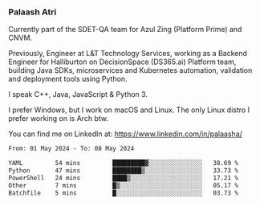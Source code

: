 ### Palaash Atri

Currently part of the SDET-QA team for Azul Zing (Platform Prime) and CNVM. 

Previously, Engineer at L&T Technology Services, working as a Backend Engineer for Halliburton on DecisionSpace (DS365.ai) Platform team, building Java SDKs, microservices and Kubernetes automation, validation and deployment tools using Python.

I speak C++, Java, JavaScript & Python 3.

I prefer Windows, but I work on macOS and Linux. The only Linux distro I prefer working on is Arch btw.

You can find me on LinkedIn at: https://www.linkedin.com/in/palaasha/

<!--START_SECTION:waka-->

```txt
From: 01 May 2024 - To: 08 May 2024

YAML         54 mins         █████████▓░░░░░░░░░░░░░░░   38.69 %
Python       47 mins         ████████▒░░░░░░░░░░░░░░░░   33.73 %
PowerShell   24 mins         ████▒░░░░░░░░░░░░░░░░░░░░   17.21 %
Other        7 mins          █▒░░░░░░░░░░░░░░░░░░░░░░░   05.17 %
Batchfile    5 mins          █░░░░░░░░░░░░░░░░░░░░░░░░   03.73 %
```

<!--END_SECTION:waka-->
